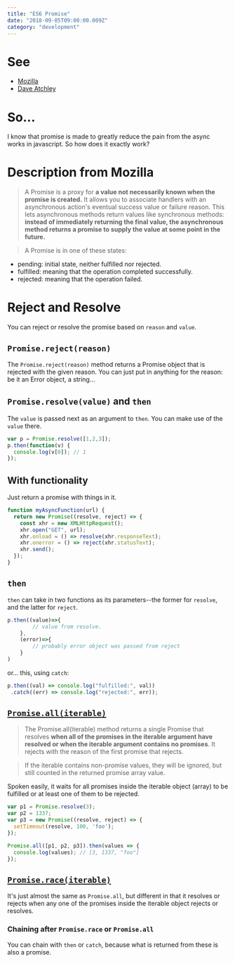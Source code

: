 ```yaml
---
title: "ES6 Promise"
date: "2018-09-05T09:00:00.009Z"
category: "development"
---
```

# See
* [Mozilla](https://developer.mozilla.org/en-US/docs/Web/JavaScript/Reference/Global_Objects/Promise)
* [Dave Atchley](https://www.datchley.name/es6-promises/)

# So...
I know that promise is made to greatly reduce the pain from the async works in javascript. So how does it exactly work?

# Description from Mozilla
> A Promise is a proxy for **a value not necessarily known when the promise is created.** It allows you to associate handlers with an asynchronous action's eventual success value or failure reason. This lets asynchronous methods return values like synchronous methods: **instead of immediately returning the final value, the asynchronous method returns a promise to supply the value at some point in the future.**

> A Promise is in one of these states:

* pending: initial state, neither fulfilled nor rejected.
* fulfilled: meaning that the operation completed successfully.
* rejected: meaning that the operation failed.

# Reject and Resolve
You can reject or resolve the promise based on `reason` and `value`.

## `Promise.reject(reason)`
The `Promise.reject(reason)` method returns a Promise object that is rejected with the given reason.
You can just put in anything for the reason: be it an Error object, a string...

## `Promise.resolve(value)` and `then`
The `value` is passed next as an argument to `then`. You can make use of the `value` there.

```javascript
var p = Promise.resolve([1,2,3]);
p.then(function(v) {
  console.log(v[0]); // 1
});
```

## With functionality 
Just return a promise with things in it.
```javascript
function myAsyncFunction(url) {
  return new Promise((resolve, reject) => {
    const xhr = new XMLHttpRequest();
    xhr.open("GET", url);
    xhr.onload = () => resolve(xhr.responseText);
    xhr.onerror = () => reject(xhr.statusText);
    xhr.send();
  });
}
```

## `then`
`then` can take in two functions as its parameters--the former for `resolve`, and the latter for `reject`.

```javascript
p.then((value)=>{
        // value from resolve. 
    },
    (error)=>{
        // probably error object was passed from reject
    }
)
```

or... this, using `catch`:

```javascript
p.then((val) => console.log("fulfilled:", val))  
 .catch((err) => console.log("rejected:", err));
```

## [`Promise.all(iterable)`](https://developer.mozilla.org/en-US/docs/Web/JavaScript/Reference/Global_Objects/Promise/all)

> The Promise.all(iterable) method returns a single Promise that resolves **when all of the promises in the iterable argument have resolved or when the iterable argument contains no promises**. It rejects with the reason of the first promise that rejects.

> If the iterable contains non-promise values, they will be ignored, but still counted in the returned promise array value.

Spoken easily, it waits for all promises inside the iterable object (array) to be fulfilled or at least one of them to be rejected. 

```javascript
var p1 = Promise.resolve(3);
var p2 = 1337;
var p3 = new Promise((resolve, reject) => {
  setTimeout(resolve, 100, 'foo');
}); 

Promise.all([p1, p2, p3]).then(values => { 
  console.log(values); // [3, 1337, "foo"] 
});
```

## [`Promise.race(iterable)`](https://developer.mozilla.org/en-US/docs/Web/JavaScript/Reference/Global_Objects/Promise/race)

It's just almost the same as `Promise.all`, but different in that it resolves or rejects when any one of the promises inside the iterable object rejects or resolves.

### Chaining after `Promise.race` or `Promise.all`
You can chain with `then` or `catch`, because what is returned from these is also a promise.

